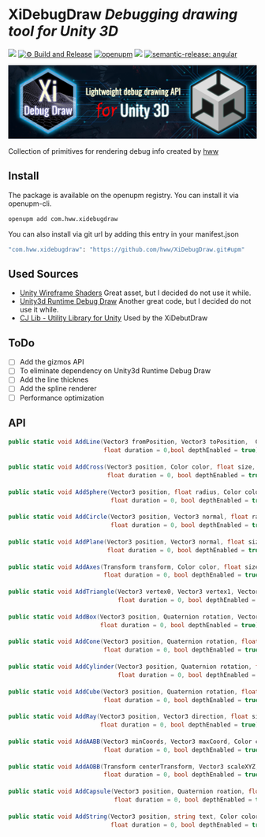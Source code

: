 # XiDebugDraw _Debugging drawing tool for Unity 3D_

![](https://img.shields.io/badge/unity-2018.3%20or%20later-green.svg)
[![⚙ Build and Release](https://github.com/hww/XiDebugDraw/actions/workflows/ci.yml/badge.svg)](https://github.com/hww/XiDebugDraw/actions/workflows/ci.yml)
[![openupm](https://img.shields.io/npm/v/com.hww.xidebugdraw?label=openupm&registry_uri=https://package.openupm.com)](https://openupm.com/packages/com.hww.xidebugdraw/)
[![](https://img.shields.io/github/license/hww/XiDebugDraw.svg)](https://github.com/hww/XiDebugDraw/blob/master/LICENSE)
[![semantic-release: angular](https://img.shields.io/badge/semantic--release-angular-e10079?logo=semantic-release)](https://github.com/semantic-release/semantic-release)

![XiDebugDraw Title Image](/Documentation/title_image.png)
 
Collection of primitives for rendering debug info created by [hww](https://github.com/hww)


## Install

The package is available on the openupm registry. You can install it via openupm-cli.

```bash
openupm add com.hww.xidebugdraw
```
You can also install via git url by adding this entry in your manifest.json

```bash
"com.hww.xidebugdraw": "https://github.com/hww/XiDebugDraw.git#upm"
```

## Used Sources

- [Unity Wireframe Shaders](https://github.com/Chaser324/unity-wireframe) Great asset, but I decided do not use it while.
- [Unity3d Runtime Debug Draw](https://github.com/jagt/unity3d-runtime-debug-draw) Another great code, but I decided do not use it while.
- [CJ Lib - Utility Library for Unity](https://github.com/TheAllenChou/unity-cj-lib) Used by the XiDebutDraw 

## ToDo

- [ ] Add the gizmos API
- [ ] To eliminate dependency on Unity3d Runtime Debug Draw
- [ ] Add the line thicknes
- [ ] Add the spline renderer
- [ ] Performance optimization

## API


```C#
public static void AddLine(Vector3 fromPosition, Vector3 toPosition,  Color color,  float lineWidth = 1.0f, 
                           float duration = 0,bool depthEnabled = true);
                           
public static void AddCross(Vector3 position, Color color, float size,
                            float duration = 0, bool depthEnabled = true);
                            
public static void AddSphere(Vector3 position, float radius, Color color,
                             float duration = 0, bool depthEnabled = true);
                             
public static void AddCircle(Vector3 position, Vector3 normal, float radius, Color color,
                             float duration = 0, bool depthEnabled = true);
                             
public static void AddPlane(Vector3 position, Vector3 normal, float size, Color color,
                            float duration = 0, bool depthEnabled = true);
                            
public static void AddAxes(Transform transform, Color color, float size,
                           float duration = 0, bool depthEnabled = true);
                           
public static void AddTriangle(Vector3 vertex0, Vector3 vertex1, Vector3 vertex2, Color color, float lineWidth,
                               float duration = 0, bool depthEnabled = true);
                               
public static void AddBox(Vector3 position, Quaternion rotation, Vector3 size, Color color,
                          float duration = 0, bool depthEnabled = true);
                          
public static void AddCone(Vector3 position, Quaternion rotation, float radius, float height, Color color,
                           float duration = 0, bool depthEnabled = true);
                           
public static void AddCylinder(Vector3 position, Quaternion rotation, float radius, float height, Color color, 
                               float duration = 0, bool depthEnabled = true);

public static void AddCube(Vector3 position, Quaternion rotation, float size, Color color, 
                           float duration = 0, bool depthEnabled = true);

public static void AddRay(Vector3 position, Vector3 direction, float size, Color color, 
                          float duration = 0, bool depthEnabled = true);

public static void AddAABB(Vector3 minCoords, Vector3 maxCoord, Color color, float lineWidth, 
                           float duration = 0, bool depthEnabled = true);

public static void AddAOBB(Transform centerTransform, Vector3 scaleXYZ, Color color, float lineWidth, 
                           float duration = 0, bool depthEnabled = true);

public static void AddCapsule(Vector3 position, Quaternion roation, float radius, float height, Color color, 
                              float duration = 0, bool depthEnabled = true);

public static void AddString(Vector3 position, string text, Color color, float size = 0.1f, 
                             float duration = 0, bool depthEnabled = true);
```
